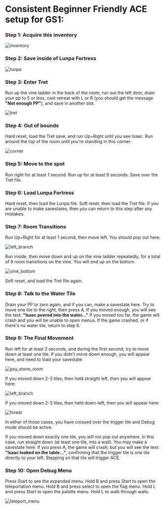# Consistent Beginner Friendly ACE setup for GS1:

### Step 1: Acquire this inventory

![inventory](gs1_ace_setup_images/inventory.png)

### Step 2: Save inside of Lunpa Fortress

![lunpa](gs1_ace_setup_images/lunpa.png)

### Step 3: Enter Tret
Run up the vine ladder in the back of the room, run out the left door, drain your pp to 5 or less, cast retreat with L or R (you should get the message **"Not enough PP"**), and save in another slot.

![tret](gs1_ace_setup_images/tret.png)

### Step 4: Out of bounds
Hard reset, load the Tret save, and run Up+Right until you see Isaac.  Run around the top of the room until you're standing in this corner:

![corner](gs1_ace_setup_images/corner.png)

### Step 5: Move to the spot
Run right for at least 1 second.
Run up for at least 9 seconds.
Save over the Tret file.

### Step 6: Load Lunpa Fortress
Hard reset, then load the Lunpa file.
Soft reset, then load the Tret file.
If you are unable to make savestates, then you can return to this step after any mistakes.

### Step 7: Room Transitions
Run Up+Right for at least 1 second, then move left.  You should pop out here:

![left_branch](gs1_ace_setup_images/left_branch.png)

Run inside, then move down and up on the vine ladder repeatedly, for a total of 9 room transitions on the vine.  You will end up on the bottom.

![vine_bottom](gs1_ace_setup_images/vine_bottom.png)

Soft reset, and load the Tret file again.

### Step 8: Talk to the Water Tile
Drain your PP to zero again, and if you can, make a savestate here.
Try to move one tile to the right, then press A.  If you moved enough, you will see the text: **"Isaac peered into the water..."**
If you moved too far, the game will crash and you will be unable to open menus.  If the game crashed, or if there's no water tile, return to step 6.

### Step 9: The Final Movement
Run left for at least 2 seconds, and during the first second, try to move down at least one tile.  If you didn't move down enough, you will appear here, and need to load your savestate:

![psy_stone_room](gs1_ace_setup_images/psy_stone_room.png)

If you moved down 2-3 tiles, then held straight left, then you will appear here:

![left_branch](gs1_ace_setup_images/left_branch.png)

If you moved down 2-3 tiles, then held down-left, then you will appear here:

![forest](gs1_ace_setup_images/forest.png)

In either of those cases, you have crossed over the trigger tile and Debug mode should be active.

If you moved down exactly one tile, you will not pop out anywhere.  In this case, run straight down (at least one tile, into a wall).  You may make a savestate here.  If you press A, the game will crash, but you will see the text: **"Isaac looked on the table..."**, confirming that the trigger tile is one tile directly to your left.  Stepping on that tile will trigger ACE.

### Step 10: Open Debug Menu
Press Start to see the expanded menu.  Hold B and press Start to open the teleportation menu.  Hold B and press select to open the flag menu.  Hold L and press Start to open the palette menu.  Hold L to walk through walls.

![teleport_menu](gs1_ace_setup_images/teleport_menu.png)
